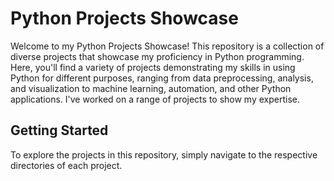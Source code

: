 # Python Projects Showcase
Welcome to my Python Projects Showcase! This repository is a collection of diverse projects that showcase my proficiency in Python programming. Here, you'll find a variety of projects demonstrating my skills in using Python for different purposes, ranging from data preprocessing, analysis, and visualization to machine learning, automation, and other Python applications. I've worked on a range of projects to show my expertise.

## Getting Started

To explore the projects in this repository, simply navigate to the respective directories of each project.
